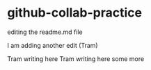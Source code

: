 # github-collab-practice
editing the readme.md file

I am adding another edit (Tram)

Tram writing here
Tram writing here some more
